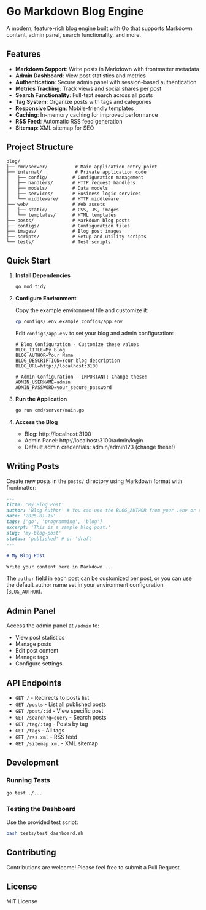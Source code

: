 # Go Markdown Blog Engine

A modern, feature-rich blog engine built with Go that supports Markdown content, admin panel, search functionality, and more.

## Features

- **Markdown Support**: Write posts in Markdown with frontmatter metadata
- **Admin Dashboard**: View post statistics and metrics
- **Authentication**: Secure admin panel with session-based authentication
- **Metrics Tracking**: Track views and social shares per post
- **Search Functionality**: Full-text search across all posts
- **Tag System**: Organize posts with tags and categories
- **Responsive Design**: Mobile-friendly templates
- **Caching**: In-memory caching for improved performance
- **RSS Feed**: Automatic RSS feed generation
- **Sitemap**: XML sitemap for SEO

## Project Structure

```
blog/
├── cmd/server/          # Main application entry point
├── internal/            # Private application code
│   ├── config/         # Configuration management
│   ├── handlers/       # HTTP request handlers
│   ├── models/         # Data models
│   ├── services/       # Business logic services
│   └── middleware/     # HTTP middleware
├── web/                # Web assets
│   ├── static/         # CSS, JS, images
│   └── templates/      # HTML templates
├── posts/              # Markdown blog posts
├── configs/            # Configuration files
├── images/             # Blog post images
├── scripts/            # Setup and utility scripts
└── tests/              # Test scripts
```

## Quick Start

1. **Install Dependencies**

   ```bash
   go mod tidy
   ```

2. **Configure Environment**

   Copy the example environment file and customize it:

   ```bash
   cp configs/.env.example configs/app.env
   ```

   Edit `configs/app.env` to set your blog and admin configuration:

   ```env
   # Blog Configuration - Customize these values
   BLOG_TITLE=My Blog
   BLOG_AUTHOR=Your Name
   BLOG_DESCRIPTION=Your blog description
   BLOG_URL=http://localhost:3100

   # Admin Configuration - IMPORTANT: Change these!
   ADMIN_USERNAME=admin
   ADMIN_PASSWORD=your_secure_password
   ```

3. **Run the Application**

   ```bash
   go run cmd/server/main.go
   ```

4. **Access the Blog**
   - Blog: http://localhost:3100
   - Admin Panel: http://localhost:3100/admin/login
   - Default admin credentials: admin/admin123 (change these!)

## Writing Posts

Create new posts in the `posts/` directory using Markdown format with frontmatter:

```markdown
---
title: 'My Blog Post'
author: 'Blog Author' # You can use the BLOG_AUTHOR from your .env or specify per post
date: '2025-01-15'
tags: ['go', 'programming', 'blog']
excerpt: 'This is a sample blog post.'
slug: 'my-blog-post'
status: 'published' # or 'draft'
---

# My Blog Post

Write your content here in Markdown...
```

The `author` field in each post can be customized per post, or you can use the default author name set in your environment configuration (`BLOG_AUTHOR`).

## Admin Panel

Access the admin panel at `/admin` to:

- View post statistics
- Manage posts
- Edit post content
- Manage tags
- Configure settings

## API Endpoints

- `GET /` - Redirects to posts list
- `GET /posts` - List all published posts
- `GET /post/:id` - View specific post
- `GET /search?q=query` - Search posts
- `GET /tag/:tag` - Posts by tag
- `GET /tags` - All tags
- `GET /rss.xml` - RSS feed
- `GET /sitemap.xml` - XML sitemap

## Development

### Running Tests

```bash
go test ./...
```

### Testing the Dashboard

Use the provided test script:

```bash
bash tests/test_dashboard.sh
```

## Contributing

Contributions are welcome! Please feel free to submit a Pull Request.

## License

MIT License

